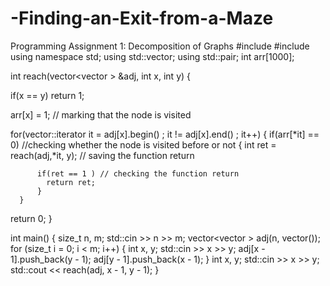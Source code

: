 # -Finding-an-Exit-from-a-Maze
 Programming Assignment 1: Decomposition of Graphs
#include <iostream>
#include <vector>
using namespace std;
using std::vector;
using std::pair;
int arr[1000];

int reach(vector<vector<int> > &adj, int x, int y)
 {

  if(x == y)
    return 1;

  arr[x] = 1; // marking that the node is visited


   for(vector<int>::iterator it = adj[x].begin() ; it != adj[x].end() ; it++)
      {
          if(arr[*it] == 0) //checking whether the node is visited before or not
          {
          int ret  = reach(adj,*it,  y); // saving the function return

          if(ret == 1 ) // checking the function return
            return ret;
          }
      }

  return 0;
}

int main() {
  size_t n, m;
  std::cin >> n >> m;
  vector<vector<int> > adj(n, vector<int>());
  for (size_t i = 0; i < m; i++) {
    int x, y;
    std::cin >> x >> y;
    adj[x - 1].push_back(y - 1);
    adj[y - 1].push_back(x - 1);
  }
  int x, y;
  std::cin >> x >> y;
  std::cout << reach(adj, x - 1, y - 1);
}
